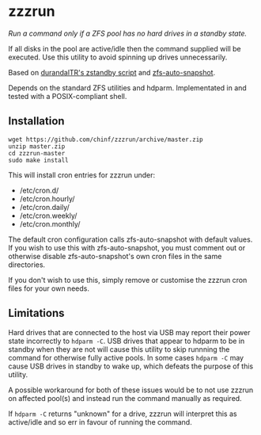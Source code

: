 # zzzrun
*Run a command only if a ZFS pool has no hard drives in a standby state.*

If all disks in the pool are active/idle then the command supplied will be executed. Use this utility to avoid spinning up drives unnecessarily.

Based on [durandalTR's zstandby script](https://github.com/zfsonlinux/pkg-zfs/issues/54) and [zfs-auto-snapshot](https://github.com/zfsonlinux/zfs-auto-snapshot).

Depends on the standard ZFS utilities and hdparm.  Implementated in and tested with a POSIX-compliant shell.

## Installation
```
wget https://github.com/chinf/zzzrun/archive/master.zip
unzip master.zip
cd zzzrun-master
sudo make install
```
This will install cron entries for zzzrun under:

* /etc/cron.d/
* /etc/cron.hourly/
* /etc/cron.daily/
* /etc/cron.weekly/
* /etc/cron.monthly/

The default cron configuration calls zfs-auto-snapshot with default values.
If you wish to use this with zfs-auto-snapshot, you must comment out or otherwise disable zfs-auto-snapshot's own cron files in the same directories.

If you don't wish to use this, simply remove or customise the zzzrun cron files for your own needs.

## Limitations
Hard drives that are connected to the host via USB may report their power state incorrectly to `hdparm -C`.
USB drives that appear to hdparm to be in standby when they are not will cause this utility to skip runnning the command for otherwise fully active pools.
In some cases `hdparm -C` may cause USB drives in standby to wake up, which defeats the purpose of this utility.

A possible workaround for both of these issues would be to not use zzzrun on affected pool(s) and instead run the command manually as required.

If `hdparm -C` returns "unknown" for a drive, zzzrun will interpret this as active/idle and so err in favour of running the command.

